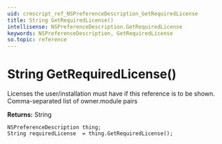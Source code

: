 ```yaml
---
uid: crmscript_ref_NSPreferenceDescription_GetRequiredLicense
title: String GetRequiredLicense()
intellisense: NSPreferenceDescription.GetRequiredLicense
keywords: NSPreferenceDescription, GetRequiredLicense
so.topic: reference
---
```


# String GetRequiredLicense()

Licenses the user/installation must have if this reference is to be shown. Comma-separated list of owner.module pairs

**Returns:** String

```crmscript
NSPreferenceDescription thing;
String requiredLicense  = thing.GetRequiredLicense();
```


